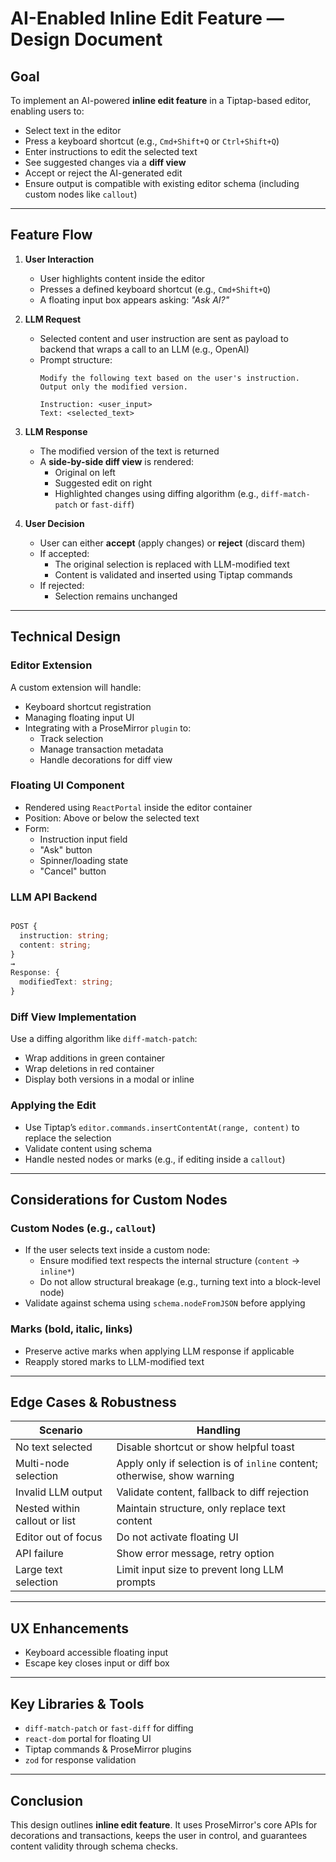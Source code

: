 # AI-Enabled Inline Edit Feature — Design Document

## Goal

To implement an AI-powered **inline edit feature** in a Tiptap-based editor, enabling users to:

- Select text in the editor
- Press a keyboard shortcut (e.g., `Cmd+Shift+Q` or `Ctrl+Shift+Q`)
- Enter instructions to edit the selected text
- See suggested changes via a **diff view**
- Accept or reject the AI-generated edit
- Ensure output is compatible with existing editor schema (including custom nodes like `callout`)

---

## Feature Flow

1. **User Interaction**
   - User highlights content inside the editor
   - Presses a defined keyboard shortcut (e.g., `Cmd+Shift+Q`)
   - A floating input box appears asking: _"Ask AI?"_

2. **LLM Request**
   - Selected content and user instruction are sent as payload to backend that wraps a call to an LLM (e.g., OpenAI)
   - Prompt structure:  
     ```
     Modify the following text based on the user's instruction. Output only the modified version.

     Instruction: <user_input>
     Text: <selected_text>
     ```

3. **LLM Response**
   - The modified version of the text is returned
   - A **side-by-side diff view** is rendered:
     - Original on left
     - Suggested edit on right
     - Highlighted changes using diffing algorithm (e.g., `diff-match-patch` or `fast-diff`)

4. **User Decision**
   - User can either **accept** (apply changes) or **reject** (discard them)
   - If accepted:
     - The original selection is replaced with LLM-modified text
     - Content is validated and inserted using Tiptap commands
   - If rejected:
     - Selection remains unchanged

---

## Technical Design

### Editor Extension

A custom extension will handle:

- Keyboard shortcut registration
- Managing floating input UI
- Integrating with a ProseMirror `plugin` to:
  - Track selection
  - Manage transaction metadata
  - Handle decorations for diff view

### Floating UI Component

- Rendered using `ReactPortal` inside the editor container
- Position: Above or below the selected text
- Form:
  - Instruction input field
  - "Ask" button
  - Spinner/loading state
  - "Cancel" button

### LLM API Backend

```ts

POST {
  instruction: string;
  content: string;
}
→
Response: {
  modifiedText: string;
}
```

### Diff View Implementation

Use a diffing algorithm like `diff-match-patch`:

- Wrap additions in green container
- Wrap deletions in red container
- Display both versions in a modal or inline

### Applying the Edit

- Use Tiptap’s `editor.commands.insertContentAt(range, content)` to replace the selection
- Validate content using schema
- Handle nested nodes or marks (e.g., if editing inside a `callout`)

---

## Considerations for Custom Nodes

### Custom Nodes (e.g., `callout`)
- If the user selects text inside a custom node:
  - Ensure modified text respects the internal structure (`content` → `inline*`)
  - Do not allow structural breakage (e.g., turning text into a block-level node)
- Validate against schema using `schema.nodeFromJSON` before applying

### Marks (bold, italic, links)
- Preserve active marks when applying LLM response if applicable
- Reapply stored marks to LLM-modified text

---

## Edge Cases & Robustness

| Scenario | Handling |
|---------|----------|
| No text selected | Disable shortcut or show helpful toast |
| Multi-node selection | Apply only if selection is of `inline` content; otherwise, show warning |
| Invalid LLM output | Validate content, fallback to diff rejection |
| Nested within callout or list | Maintain structure, only replace text content |
| Editor out of focus | Do not activate floating UI |
| API failure | Show error message, retry option |
| Large text selection | Limit input size to prevent long LLM prompts |

---

## UX Enhancements

- Keyboard accessible floating input
- Escape key closes input or diff box

---

## Key Libraries & Tools

- `diff-match-patch` or `fast-diff` for diffing
- `react-dom` portal for floating UI
- Tiptap commands & ProseMirror plugins
- `zod` for response validation

---

## Conclusion

This design outlines **inline edit feature**. It uses ProseMirror's core APIs for decorations and transactions, keeps the user in control, and guarantees content validity through schema checks.

